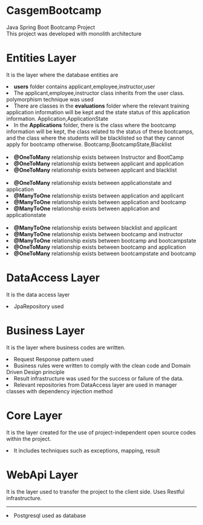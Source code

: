 # CasgemBootcamp
Java Spring Boot Bootcamp Project</br>
This project was developed with monolith architecture

# Entities Layer
It is the layer where the database entities are
<li><b>users</b> folder contains applicant,employee,instructor,user</li>
<li>The applicant,employee,instructor class inherits from the user class. polymorphism technique was used</li>

<li>There are classes in the <b>evaluations</b> folder where the relevant training application information will be kept and the state status of this application information. Application,ApplicationState</li>
<li>In the <b>Applications</b> folder, there is the class where the bootcamp information will be kept, the class related to the status of these bootcamps, and the class where the students will be blacklisted so that they cannot apply for bootcamp otherwise. Bootcamp,BootcampState,Blacklist</li>
</br>
<li><b>@OneToMany</b> relationship exists between Instructor and BootCamp</li>
<li><b>@OneToMany</b> relationship exists between applicant and application</li>
<li><b>@OneToMany</b> relationship exists between applicant and blacklist</li>
</br>
<li><b>@OneToMany</b> relationship exists between applicationstate and application</li>
<li><b>@ManyToOne</b> relationship exists between application and applicant</li>
<li><b>@ManyToOne</b> relationship exists between application and bootcamp</li>
<li><b>@ManyToOne</b> relationship exists between application and applicationstate</li>
</br>
<li><b>@ManyToOne</b> relationship exists between blacklist and applicant</li>
<li><b>@ManyToOne</b> relationship exists between bootcamp and instructor</li>
<li><b>@ManyToOne</b> relationship exists between bootcamp and bootcampstate</li>
<li><b>@OneToMany</b> relationship exists between bootcamp and application</li>
<li><b>@OneToMany</b> relationship exists between bootcampstate and bootcamp</li>

# DataAccess Layer
It is the data access layer
<li>JpaRepository used</li>

# Business Layer
It is the layer where business codes are written.

<li>Request Response pattern used</li>
<li>Business rules were written to comply with the clean code and Domain Driven Design principle</li>
<li>Result infrastructure was used for the success or failure of the data.</li>
<li>Relevant repositories from DataAccess layer are used in manager classes with dependency injection method</li>

# Core Layer
It is the layer created for the use of project-independent open source codes within the project.
<li>It includes techniques such as exceptions, mapping, result</li>

# WebApi Layer
It is the layer used to transfer the project to the client side.
Uses Restful infrastructure.

<hr>
<li>Postgresql used as database</li>
